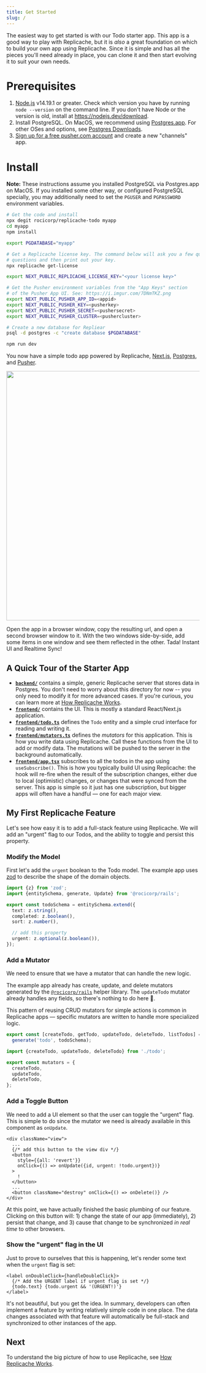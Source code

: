 ```yaml
---
title: Get Started
slug: /
---
```


The easiest way to get started is with our Todo starter app. This app is a good way to play with Replicache, but it is _also_ a great foundation on which to build your own app using Replicache. Since it is simple and has all the pieces you'll need already in place, you can clone it and then start evolving it to suit your own needs.

# Prerequisites

1. [Node.js](https://nodejs.dev/) v14.19.1 or greater. Check which version you have by running `node --version` on the command line. If you don't have Node or the version is old, install at https://nodejs.dev/download.
2. Install PostgreSQL. On MacOS, we recommend using [Postgres.app](https://postgresapp.com/). For other OSes and options, see [Postgres Downloads](https://www.postgresql.org/download/).
3. [Sign up for a free pusher.com account](https://pusher.com/) and create a new "channels" app.

# Install

**Note:** These instructions assume you installed PostgreSQL via Postgres.app on MacOS. If you installed some other way, or configured PostgreSQL specially, you may additionally need to set the `PGUSER` and `PGPASSWORD` environment variables.

```bash
# Get the code and install
npx degit rocicorp/replicache-todo myapp
cd myapp
npm install

export PGDATABASE="myapp"

# Get a Replicache license key. The command below will ask you a few quick
# questions and then print out your key.
npx replicache get-license

export NEXT_PUBLIC_REPLICACHE_LICENSE_KEY="<your license key>"

# Get the Pusher environment variables from the "App Keys" section
# of the Pusher App UI. See: https://i.imgur.com/7DNmTKZ.png
export NEXT_PUBLIC_PUSHER_APP_ID=<appid>
export NEXT_PUBLIC_PUSHER_KEY=<pusherkey>
export NEXT_PUBLIC_PUSHER_SECRET=<pushersecret>
export NEXT_PUBLIC_PUSHER_CLUSTER=<pushercluster>

# Create a new database for Repliear
psql -d postgres -c "create database $PGDATABASE"

npm run dev
```

You now have a simple todo app powered by Replicache, <a href="https://nextjs.org/">Next.js</a>, <a href="https://www.postgresql.org/">Postgres</a>, and <a href="https://pusher.com/">Pusher</a>.

<p class="text--center">
  <img src="/img/setup/todo.webp" width="650"/>
</p>

Open the app in a browser window, copy the resulting url, and open a second browser window to it. With the two windows side-by-side, add some items in one window and see them reflected in the other. Tada! Instant UI and Realtime Sync!

## A Quick Tour of the Starter App

- **[`backend/`](https://github.com/rocicorp/replicache-todo/blob/main/backend)** contains a simple, generic Replicache server that stores data in Postgres. You don't need to worry about this directory for now -- you only need to modify it for more advanced cases. If you're curious, you can learn more at [How Replicache Works](how-it-works.md).
- **[`frontend/`](https://github.com/rocicorp/replicache-todo/blob/main/frontend)** contains the UI. This is mostly a standard React/Next.js application.
- **[`frontend/todo.ts`](https://github.com/rocicorp/replicache-todo/blob/main/frontend/todo.ts)** defines the `Todo` entity and a simple crud interface for reading and writing it.
- **[`frontend/mutators.ts`](https://github.com/rocicorp/replicache-todo/blob/main/frontend/mutators.ts)** defines the _mutators_ for this application. This is how you write data using Replicache. Call these functions from the UI to add or modify data. The mutations will be pushed to the server in the background automatically.
- **[`frontend/app.tsx`](https://github.com/rocicorp/replicache-todo/blob/main/frontend/app.tsx)** subscribes to all the todos in the app using `useSubscribe()`. This is how you typically build UI using Replicache: the hook will re-fire when the result of the subscription changes, either due to local (optimistic) changes, or changes that were synced from the server. This app is simple so it just has one subscription, but bigger apps will often have a handful — one for each major view.

## My First Replicache Feature

Let's see how easy it is to add a full-stack feature using Replicache. We will add an "urgent" flag to our Todos, and the ability to toggle and persist this property.

### Modify the Model

First let's add the `urgent` boolean to the Todo model. The example app uses [zod](https://github.com/colinhacks/zod) to describe the shape of the domain objects.

```ts title="frontend/todo.ts"
import {z} from 'zod';
import {entitySchema, generate, Update} from '@rocicorp/rails';

export const todoSchema = entitySchema.extend({
  text: z.string(),
  completed: z.boolean(),
  sort: z.number(),

  // add this property
  urgent: z.optional(z.boolean()),
});
```

### Add a Mutator

We need to ensure that we have a mutator that can handle the new logic.

The example app already has create, update, and delete mutators generated by the [`@rocicorp/rails`](https://www.npmjs.com/package/@rocicorp/rails) helper library. The `updateTodo` mutator already handles any fields, so there's nothing to do here 🎉.

This pattern of reusing CRUD mutators for simple actions is common in Replicache apps — specific mutators are written to handle more specialized logic.

```ts title="frontend/todo.ts"
export const [createTodo, getTodo, updateTodo, deleteTodo, listTodos] =
  generate('todo', todoSchema);
```

```ts title="frontend/mutators.ts"
import {createTodo, updateTodo, deleteTodo} from './todo';

export const mutators = {
  createTodo,
  updateTodo,
  deleteTodo,
};
```

### Add a Toggle Button

We need to add a UI element so that the user can toggle the "urgent" flag. This is simple to do since the mutator we need is already available in this component as `onUpdate`.

```tsx title="frontend/todo-item.tsx"
<div className="view">
  ...
  {/* add this button to the view div */}
  <button
    style={{all: 'revert'}}
    onClick={() => onUpdate({id, urgent: !todo.urgent})}
  >
    !
  </button>
  ...
  <button className="destroy" onClick={() => onDelete()} />
</div>
```

At this point, we have actually finished the basic plumbing of our feature. Clicking on this button will: 1) change the state of our app (immediately), 2) persist that change, and 3) cause that change to be synchronized _in real time_ to other browsers.

### Show the "urgent" flag in the UI

Just to prove to ourselves that this is happening, let's render some text when the `urgent` flag is set:

```tsx title="frontend/todo-item.tsx"
<label onDoubleClick={handleDoubleClick}>
  {/* Add the URGENT label if urgent flag is set */}
  {todo.text} {todo.urgent && '(URGENT!)'}
</label>
```

It's not beautiful, but you get the idea. In summary, developers can often implement a feature by writing relatively simple code in one place. The data changes associated with that feature will automatically be full-stack and synchronized to other instances of the app.

## Next

To understand the big picture of how to use Replicache, see [How Replicache Works](./how-it-works.md).
